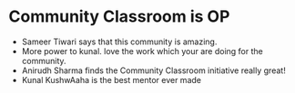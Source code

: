 # Community Classroom is OP

- Sameer Tiwari says that this community is amazing.
- More power to kunal. love the work which your are doing for the community.
- Anirudh Sharma finds the Community Classroom initiative really great!
- Kunal KushwAaha is the best mentor ever made
